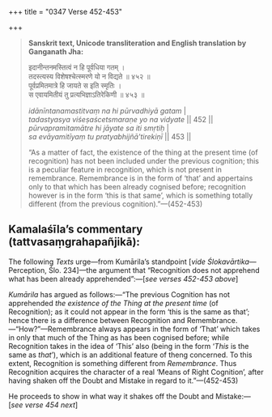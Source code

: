 +++
title = "0347 Verse 452-453"

+++
> **Sanskrit text, Unicode transliteration and English translation by Ganganath Jha:** 
>
> इदानीन्तनमस्तित्वं न हि पूर्वधिया गतम् ।  
> तदस्त्यस्य विशेषश्चेत्स्मरणे यो न विद्यते ॥ ४५२ ॥  
> पूर्वप्रमितमात्रे हि जायते स इति स्मृतिः ।  
> स एवायमितीयं तु प्रत्यभिज्ञाऽतिरेकिणी ॥ ४५३ ॥ 
>
> *idānīntanamastitvaṃ na hi pūrvadhiyā gatam* \|  
> *tadastyasya viśeṣaścetsmaraṇe yo na vidyate* \|\| 452 \|\|  
> *pūrvapramitamātre hi jāyate sa iti smṛtiḥ* \|  
> *sa evāyamitīyaṃ tu pratyabhijñā'tirekiṇī* \|\| 453 \|\| 
>
> “As a matter of fact, the existence of the thing at the present time (of recognition) has not been included under the previous cognition; this is a peculiar feature in recognition, which is not present in remembrance. Remembrance is in the form of ‘that’ and appertains only to that which has been already cognised before; recognition however is in the form ‘this is that same’, which is something totally different (from the previous cognition).”—(452-453)



## Kamalaśīla’s commentary (tattvasaṃgrahapañjikā):

The following *Texts* urge—from Kumārila’s standpoint [*vide Ślokavārtika*—Perception, Ślo. 234]—the argument that “Recognition does not apprehend what has been already apprehended”:—[*see verses 452-453 above*]

*Kumārila* has argued as follows:—“The previous Cognition has not apprehended *the existence of the Thing at the present time* (of Recognition); as it could not appear in the form ‘this is the same as that’; hence there is a difference between Recognition and Remembrance.—“How?”—Remembrance always appears in the form of ‘That’ which takes in only that much of the Thing as has been cognised before; while Recognition takes in the idea of ‘This’ also (being in the form ‘*This* is the same as *that*’), which is an additional feature of theng concerned. To this extent, Recognition is something different from *Remembrance*. Thus Recognition acquires the character of a real ‘Means of Right Cognition’, after having shaken off the Doubt and Mistake in regard to it.”—(452-453)

He proceeds to show in what way it shakes off the Doubt and Mistake:—[*see verse 454 next*]


